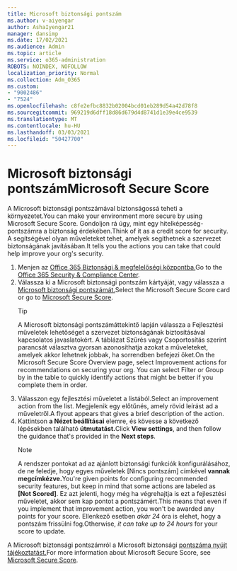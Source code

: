 ```yaml
---
title: Microsoft biztonsági pontszám
ms.author: v-aiyengar
author: AshaIyengar21
manager: dansimp
ms.date: 17/02/2021
ms.audience: Admin
ms.topic: article
ms.service: o365-administration
ROBOTS: NOINDEX, NOFOLLOW
localization_priority: Normal
ms.collection: Adm_O365
ms.custom:
- "9002486"
- "7524"
ms.openlocfilehash: c8fe2efbc8832b02004bcd01eb289d54a42d78f8
ms.sourcegitcommit: 969219d6dff18d86d679d4d8741d1e39e4ce9539
ms.translationtype: MT
ms.contentlocale: hu-HU
ms.lasthandoff: 03/03/2021
ms.locfileid: "50427700"
---
```

# <a name="microsoft-secure-score"></a><span data-ttu-id="c5d7d-102">Microsoft biztonsági pontszám</span><span class="sxs-lookup"><span data-stu-id="c5d7d-102">Microsoft Secure Score</span></span>

<span data-ttu-id="c5d7d-103">A Microsoft biztonsági pontszámával biztonságossá teheti a környezetet.</span><span class="sxs-lookup"><span data-stu-id="c5d7d-103">You can make your environment more secure by using Microsoft Secure Score.</span></span> <span data-ttu-id="c5d7d-104">Gondoljon rá úgy, mint egy hitelképesség-pontszámra a biztonság érdekében.</span><span class="sxs-lookup"><span data-stu-id="c5d7d-104">Think of it as a credit score for security.</span></span> <span data-ttu-id="c5d7d-105">A segítségével olyan műveleteket tehet, amelyek segíthetnek a szervezet biztonságának javításában.</span><span class="sxs-lookup"><span data-stu-id="c5d7d-105">It tells you the actions you can take that could help improve your org's security.</span></span>

1. <span data-ttu-id="c5d7d-106">Menjen az [Office 365 Biztonsági & megfelelőségi központba.](https://go.microsoft.com/fwlink/p/?linkid=2077143)</span><span class="sxs-lookup"><span data-stu-id="c5d7d-106">Go to the [Office 365 Security & Compliance Center](https://go.microsoft.com/fwlink/p/?linkid=2077143).</span></span>
1. <span data-ttu-id="c5d7d-107">Válassza ki a Microsoft biztonsági pontszám kártyáját, vagy válassza a [Microsoft biztonsági pontszámát.](https://go.microsoft.com/fwlink/?linkid=2099589)</span><span class="sxs-lookup"><span data-stu-id="c5d7d-107">Select the Microsoft Secure Score card or go to [Microsoft Secure Score](https://go.microsoft.com/fwlink/?linkid=2099589).</span></span>
    > [!TIP]
    >  <span data-ttu-id="c5d7d-108">A Microsoft biztonsági pontszámáttekintő lapján válassza a Fejlesztési műveletek lehetőséget a szervezet biztonságának biztosításával kapcsolatos javaslatokért. A táblázat Szűrés vagy Csoportosítás szerint parancsát választva gyorsan azonosíthatja azokat a műveleteket, amelyek akkor lehetnek jobbak, ha sorrendben befejezi őket.</span><span class="sxs-lookup"><span data-stu-id="c5d7d-108">On the Microsoft Secure Score Overview page, select Improvement actions for recommendations on securing your org. You can select Filter or Group by in the table to quickly identify actions that might be better if you complete them in order.</span></span>
1. <span data-ttu-id="c5d7d-109">Válasszon egy fejlesztési műveletet a listából.</span><span class="sxs-lookup"><span data-stu-id="c5d7d-109">Select an improvement action from the list.</span></span> <span data-ttu-id="c5d7d-110">Megjelenik egy előtűnés, amely rövid leírást ad a műveletről.</span><span class="sxs-lookup"><span data-stu-id="c5d7d-110">A flyout appears that gives a brief description of the action.</span></span>
1. <span data-ttu-id="c5d7d-111">Kattintson **a Nézet beállításai** elemre, és kövesse a következő lépésekben található **útmutatást.**</span><span class="sxs-lookup"><span data-stu-id="c5d7d-111">Click **View settings**, and then follow the guidance that's provided in the **Next steps**.</span></span>
    > [!NOTE]
    > <span data-ttu-id="c5d7d-112">A rendszer pontokat ad az ajánlott biztonsági funkciók konfigurálásához, de ne feledje, hogy egyes műveletek [Nincs pontszám] címkével **vannak megcímkézve.**</span><span class="sxs-lookup"><span data-stu-id="c5d7d-112">You're given points for configuring recommended security features, but keep in mind that some actions are labeled as **[Not Scored]**.</span></span> <span data-ttu-id="c5d7d-113">Ez azt jelenti, hogy még ha végrehajtja is ezt a fejlesztési műveletet, akkor sem kap pontot a pontszámért.</span><span class="sxs-lookup"><span data-stu-id="c5d7d-113">This means that even if you implement that improvement action, you won't be awarded any points for your score.</span></span> <span data-ttu-id="c5d7d-114">Ellenkező esetben *akár 24* óra is elehet, hogy a pontszám frissülni fog.</span><span class="sxs-lookup"><span data-stu-id="c5d7d-114">Otherwise, *it can take up to 24 hours* for your score to update.</span></span>

<span data-ttu-id="c5d7d-115">A Microsoft biztonsági pontszámról a Microsoft biztonsági [pontszáma nyújt tájékoztatást.](https://go.microsoft.com/fwlink/?linkid=2103077)</span><span class="sxs-lookup"><span data-stu-id="c5d7d-115">For more information about Microsoft Secure Score, see [Microsoft Secure Score](https://go.microsoft.com/fwlink/?linkid=2103077).</span></span>